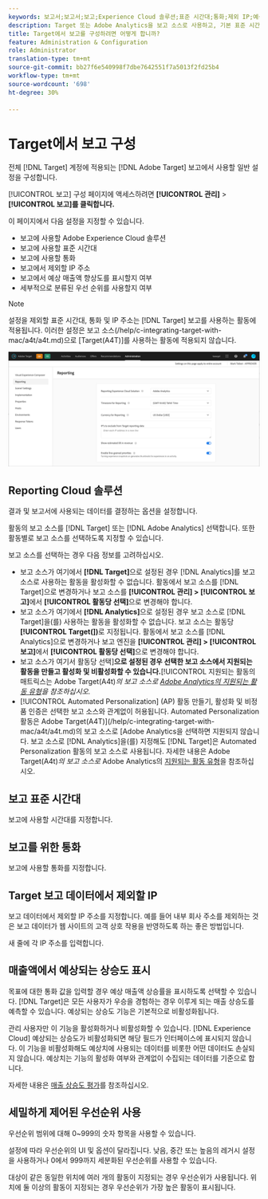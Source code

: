 ```yaml
---
keywords: 보고서;보고서;보고;Experience Cloud 솔루션;표준 시간대;통화;제외 IP;예상 매출 상승률;매출 증가;세밀한 조정이 적용된 우선 순위;보고서;보고;보고;경험 클라우드 솔루션;표준 시간대;통화;통화;제외 IP;매출 증가율;매출 증가율;매출 증가율;세밀한 지정
description: Target 또는 Adobe Analytics을 보고 소스로 사용하고, 기본 표준 시간대 및 통화 형식을 지정하고, 보고에서 제외할 IP 주소를 추가하는 등
title: Target에서 보고를 구성하려면 어떻게 합니까?
feature: Administration & Configuration
role: Administrator
translation-type: tm+mt
source-git-commit: bb27f6e540998f7dbe7642551f7a5013f2fd25b4
workflow-type: tm+mt
source-wordcount: '698'
ht-degree: 30%

---
```



# Target에서 보고 구성

전체 [!DNL Target] 계정에 적용되는 [!DNL Adobe Target] 보고에서 사용할 일반 설정을 구성합니다.

[!UICONTROL 보고] 구성 페이지에 액세스하려면 **[!UICONTROL 관리]** > **[!UICONTROL 보고]를 클릭합니다.**

이 페이지에서 다음 설정을 지정할 수 있습니다.

* 보고에 사용할 Adobe Experience Cloud 솔루션
* 보고에 사용할 표준 시간대
* 보고에 사용할 통화
* 보고에서 제외할 IP 주소
* 보고에서 예상 매출액 향상도를 표시할지 여부
* 세부적으로 분류된 우선 순위를 사용할지 여부

>[!NOTE]
>
>설정을 제외할 표준 시간대, 통화 및 IP 주소는 [!DNL Target] 보고를 사용하는 활동에 적용됩니다. 이러한 설정은 보고 소스(/help/c-integrating-target-with-mac/a4t/a4t.md)으로 [Target(A4T)]를 사용하는 활동에 적용되지 않습니다.

![보고 페이지](/help/administrating-target/assets/reporting.png)

## Reporting Cloud 솔루션

결과 및 보고서에 사용되는 데이터를 결정하는 옵션을 설정합니다.

활동의 보고 소스를 [!DNL Target] 또는 [!DNL Adobe Analytics] 선택합니다. 또한 활동별로 보고 소스를 선택하도록 지정할 수 있습니다.

보고 소스를 선택하는 경우 다음 정보를 고려하십시오.

* 보고 소스가 여기에서 **[!DNL Target]**&#x200B;으로 설정된 경우 [!DNL Analytics]를 보고 소스로 사용하는 활동을 활성화할 수 없습니다. 활동에서 보고 소스를 [!DNL Target]으로 변경하거나 보고 소스를 **[!UICONTROL 관리] > [!UICONTROL 보고]**&#x200B;에서 **[!UICONTROL 활동당 선택]**&#x200B;으로 변경해야 합니다.
* 보고 소스가 여기에서 **[!DNL Analytics]**&#x200B;으로 설정된 경우 보고 소스로 [!DNL Target]을(를) 사용하는 활동을 활성화할 수 없습니다. 보고 소스는 활동당 **[!UICONTROL Target(])**&#x200B;로 지정됩니다. 활동에서 보고 소스를 [!DNL Analytics]으로 변경하거나 보고 엔진을 **[!UICONTROL 관리] > [!UICONTROL 보고]**&#x200B;에서 **[!UICONTROL 활동당 선택]**&#x200B;으로 변경해야 합니다.
* 보고 소스가 여기서 활동당 선택&#x200B;]**으로 설정된 경우 선택한 보고 소스에서 지원되는 활동을 만들고 활성화 및 비활성화할 수 있습니다.**[!UICONTROL  지원되는 활동의 매트릭스는 Adobe Target(A4t)*의 보고 소스로 [Adobe Analytics의 지원되는 활동 유형](/help/c-integrating-target-with-mac/a4t/a4t.md#section_F487896214BF4803AF78C552EF1669AA)을 참조하십시오.*
* [!UICONTROL Automated Personalization] (AP) 활동 만들기, 활성화 및 비정품 인증은 선택한 보고 소스와 관계없이 허용됩니다. Automated Personalization 활동은 Adobe Target(A4T)](/help/c-integrating-target-with-mac/a4t/a4t.md)의 보고 소스로 [Adobe Analytics을 선택하면 지원되지 않습니다. 보고 소스로 [!DNL Analytics]을(를) 지정해도 [!DNL Target]은 Automated Personalization 활동의 보고 소스로 사용됩니다. 자세한 내용은 Adobe Target(A4t)*의 보고 소스로* Adobe Analytics의 [지원되는 활동 유형](/help/c-integrating-target-with-mac/a4t/a4t.md#section_F487896214BF4803AF78C552EF1669AA)을 참조하십시오.

## 보고 표준 시간대

보고에 사용할 시간대를 지정합니다.

## 보고를 위한 통화

보고에 사용할 통화를 지정합니다.

## Target 보고 데이터에서 제외할 IP

보고 데이터에서 제외할 IP 주소를 지정합니다. 예를 들어 내부 회사 주소를 제외하는 것은 보고 데이터가 웹 사이트의 고객 상호 작용을 반영하도록 하는 좋은 방법입니다.

새 줄에 각 IP 주소를 입력합니다.

## 매출액에서 예상되는 상승도 표시

목표에 대한 통화 값을 입력할 경우 예상 매출액 상승률을 표시하도록 선택할 수 있습니다. [!DNL Target]은 모든 사용자가 우승을 경험하는 경우 이루게 되는 매출 상승도를 예측할 수 있습니다. 예상되는 상승도 기능은 기본적으로 비활성화됩니다.

관리 사용자만 이 기능을 활성화하거나 비활성화할 수 있습니다. [!DNL Experience Cloud] 예상되는 상승도가 비활성화되면 해당 필드가 인터페이스에 표시되지 않습니다. 이 기능을 비활성화해도 예상치에 사용되는 데이터를 비롯한 어떤 데이터도 손실되지 않습니다. 예상치는 기능의 활성화 여부와 관계없이 수집되는 데이터를 기준으로 합니다.

자세한 내용은 [매출 상승도 평가](/help/administrating-target/r-target-account-preferences/estimating-lift-in-revenue.md)를 참조하십시오.

## 세밀하게 제어된 우선순위 사용

우선순위 범위에 대해 0~999의 숫자 항목을 사용할 수 있습니다.

설정에 따라 우선순위의 UI 및 옵션이 달라집니다. 낮음, 중간 또는 높음의 레거시 설정을 사용하거나 0에서 999까지 세분화된 우선순위를 사용할 수 있습니다.

대상이 같은 동일한 위치에 여러 개의 활동이 지정되는 경우 우선순위가 사용됩니다. 위치에 둘 이상의 활동이 지정되는 경우 우선순위가 가장 높은 활동이 표시됩니다.
